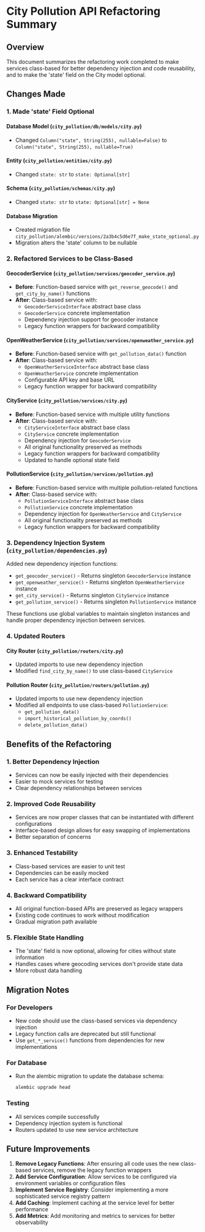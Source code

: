 # City Pollution API Refactoring Summary

## Overview
This document summarizes the refactoring work completed to make services class-based for better dependency injection and code reusability, and to make the 'state' field on the City model optional.

## Changes Made

### 1. Made 'state' Field Optional

#### Database Model (`city_pollution/db/models/city.py`)
- Changed `Column("state", String(255), nullable=False)` to `Column("state", String(255), nullable=True)`

#### Entity (`city_pollution/entities/city.py`)
- Changed `state: str` to `state: Optional[str]`

#### Schema (`city_pollution/schemas/city.py`)
- Changed `state: str` to `state: Optional[str] = None`

#### Database Migration
- Created migration file `city_pollution/alembic/versions/2a3b4c5d6e7f_make_state_optional.py`
- Migration alters the 'state' column to be nullable

### 2. Refactored Services to be Class-Based

#### GeocoderService (`city_pollution/services/geocoder_service.py`)
- **Before**: Function-based service with `get_reverse_geocode()` and `get_city_by_name()` functions
- **After**: Class-based service with:
  - `GeocoderServiceInterface` abstract base class
  - `GeocoderService` concrete implementation
  - Dependency injection support for geocoder instance
  - Legacy function wrappers for backward compatibility

#### OpenWeatherService (`city_pollution/services/openweather_service.py`)
- **Before**: Function-based service with `get_pollution_data()` function
- **After**: Class-based service with:
  - `OpenWeatherServiceInterface` abstract base class
  - `OpenWeatherService` concrete implementation
  - Configurable API key and base URL
  - Legacy function wrapper for backward compatibility

#### CityService (`city_pollution/services/city.py`)
- **Before**: Function-based service with multiple utility functions
- **After**: Class-based service with:
  - `CityServiceInterface` abstract base class
  - `CityService` concrete implementation
  - Dependency injection for `GeocoderService`
  - All original functionality preserved as methods
  - Legacy function wrappers for backward compatibility
  - Updated to handle optional state field

#### PollutionService (`city_pollution/services/pollution.py`)
- **Before**: Function-based service with multiple pollution-related functions
- **After**: Class-based service with:
  - `PollutionServiceInterface` abstract base class
  - `PollutionService` concrete implementation
  - Dependency injection for `OpenWeatherService` and `CityService`
  - All original functionality preserved as methods
  - Legacy function wrappers for backward compatibility

### 3. Dependency Injection System (`city_pollution/dependencies.py`)

Added new dependency injection functions:
- `get_geocoder_service()` - Returns singleton `GeocoderService` instance
- `get_openweather_service()` - Returns singleton `OpenWeatherService` instance
- `get_city_service()` - Returns singleton `CityService` instance
- `get_pollution_service()` - Returns singleton `PollutionService` instance

These functions use global variables to maintain singleton instances and handle proper dependency injection between services.

### 4. Updated Routers

#### City Router (`city_pollution/routers/city.py`)
- Updated imports to use new dependency injection
- Modified `find_city_by_name()` to use class-based `CityService`

#### Pollution Router (`city_pollution/routers/pollution.py`)
- Updated imports to use new dependency injection
- Modified all endpoints to use class-based `PollutionService`:
  - `get_pollution_data()`
  - `import_historical_pollution_by_coords()`
  - `delete_pollution_data()`

## Benefits of the Refactoring

### 1. Better Dependency Injection
- Services can now be easily injected with their dependencies
- Easier to mock services for testing
- Clear dependency relationships between services

### 2. Improved Code Reusability
- Services are now proper classes that can be instantiated with different configurations
- Interface-based design allows for easy swapping of implementations
- Better separation of concerns

### 3. Enhanced Testability
- Class-based services are easier to unit test
- Dependencies can be easily mocked
- Each service has a clear interface contract

### 4. Backward Compatibility
- All original function-based APIs are preserved as legacy wrappers
- Existing code continues to work without modification
- Gradual migration path available

### 5. Flexible State Handling
- The 'state' field is now optional, allowing for cities without state information
- Handles cases where geocoding services don't provide state data
- More robust data handling

## Migration Notes

### For Developers
- New code should use the class-based services via dependency injection
- Legacy function calls are deprecated but still functional
- Use `get_*_service()` functions from dependencies for new implementations

### For Database
- Run the alembic migration to update the database schema:
  ```bash
  alembic upgrade head
  ```

### Testing
- All services compile successfully
- Dependency injection system is functional
- Routers updated to use new service architecture

## Future Improvements

1. **Remove Legacy Functions**: After ensuring all code uses the new class-based services, remove the legacy function wrappers
2. **Add Service Configuration**: Allow services to be configured via environment variables or configuration files
3. **Implement Service Registry**: Consider implementing a more sophisticated service registry pattern
4. **Add Caching**: Implement caching at the service level for better performance
5. **Add Metrics**: Add monitoring and metrics to services for better observability
